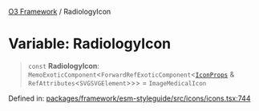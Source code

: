 [O3 Framework](../API.md) / RadiologyIcon

# Variable: RadiologyIcon

> `const` **RadiologyIcon**: `MemoExoticComponent`\<`ForwardRefExoticComponent`\<[`IconProps`](../type-aliases/IconProps.md) & `RefAttributes`\<`SVGSVGElement`\>\>\> = `ImageMedicalIcon`

Defined in: [packages/framework/esm-styleguide/src/icons/icons.tsx:744](https://github.com/its-kios09/openmrs-esm-core/blob/main/packages/framework/esm-styleguide/src/icons/icons.tsx#L744)
